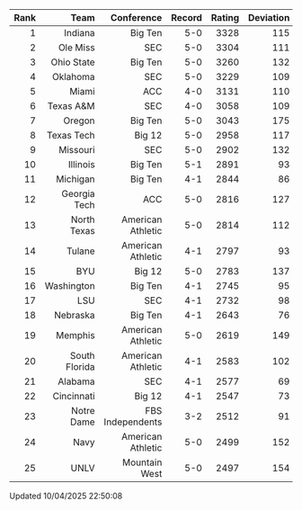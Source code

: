 | Rank  | Team                 | Conference           | Record   | Rating | Deviation |
| ---:  | ---:                 | ---:                 | ---:     | ---:   | ---:      |
| 1     | Indiana              | Big Ten              | 5-0      | 3328   | 115       |
| 2     | Ole Miss             | SEC                  | 5-0      | 3304   | 111       |
| 3     | Ohio State           | Big Ten              | 5-0      | 3260   | 132       |
| 4     | Oklahoma             | SEC                  | 5-0      | 3229   | 109       |
| 5     | Miami                | ACC                  | 4-0      | 3131   | 110       |
| 6     | Texas A&M            | SEC                  | 4-0      | 3058   | 109       |
| 7     | Oregon               | Big Ten              | 5-0      | 3043   | 175       |
| 8     | Texas Tech           | Big 12               | 5-0      | 2958   | 117       |
| 9     | Missouri             | SEC                  | 5-0      | 2902   | 132       |
| 10    | Illinois             | Big Ten              | 5-1      | 2891   | 93        |
| 11    | Michigan             | Big Ten              | 4-1      | 2844   | 86        |
| 12    | Georgia Tech         | ACC                  | 5-0      | 2816   | 127       |
| 13    | North Texas          | American Athletic    | 5-0      | 2814   | 112       |
| 14    | Tulane               | American Athletic    | 4-1      | 2797   | 93        |
| 15    | BYU                  | Big 12               | 5-0      | 2783   | 137       |
| 16    | Washington           | Big Ten              | 4-1      | 2745   | 95        |
| 17    | LSU                  | SEC                  | 4-1      | 2732   | 98        |
| 18    | Nebraska             | Big Ten              | 4-1      | 2643   | 76        |
| 19    | Memphis              | American Athletic    | 5-0      | 2619   | 149       |
| 20    | South Florida        | American Athletic    | 4-1      | 2583   | 102       |
| 21    | Alabama              | SEC                  | 4-1      | 2577   | 69        |
| 22    | Cincinnati           | Big 12               | 4-1      | 2547   | 73        |
| 23    | Notre Dame           | FBS Independents     | 3-2      | 2512   | 91        |
| 24    | Navy                 | American Athletic    | 5-0      | 2499   | 152       |
| 25    | UNLV                 | Mountain West        | 5-0      | 2497   | 154       |

Updated 10/04/2025 22:50:08
